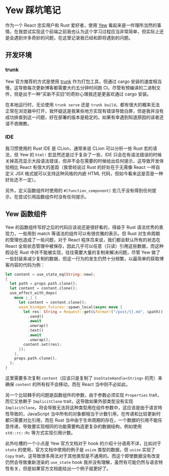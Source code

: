 # Yew 踩坑笔记
作为一个 React 忠实用户和 Rust 爱好者，使用 [Yew](https://yew.rs/) 看起来是一件理所当然的事情，在我尝试实现这个前端之前我也认为这个学习过程应当非常简单，但实际上还是会遇到许多奇妙的问题，在这里记录我已经和即将遇到的问题。
## 开发环境
### trunk
Yew 官方推荐的方式是使用 [trunk](https://trunkrs.dev/) 作为打包工具，但通过 cargo 安装的速度相当慢，这导致每次更新博客都需要大约五分钟时间跑 CI。尽管有预编译的二进制文件，但是出于一种“买新不买旧”的奇妙心理我还是更喜欢通过 cargo 安装。

在本地运行时，无论使用 `trunk serve` 还是 `trunk build`，都有很大的概率无法正常在浏览器中打开，我怀疑这是我某些地方实现有错误导致白屏，但是我并没有成功排查到这一问题，好在部署的版本是稳定的。如果有幸遇到知道原因的读者还请不吝赐教。
### IDE
我习惯使用的 Rust IDE 是 CLion，通常来说 CLion 可以分析一些 Rust 宏的语法，但 Yew 的 `html!` 宏显然还是过于复杂了一些，IDE 只会在有语法错误的时候关掉高亮显示大段语法错误，但并不会在需要的时候给出任何提示，这导致开发体验相比 React 有很大的差距（我曾经说过 Rust 的好处在于无需像 React 一样自定义 JSX 格式就可以支持这种风格的内嵌 HTML 代码，但如今看来这是否是一种好处还不一定）。

另外，定义函数组件时使用的 `#[function_component]` 宏几乎没有得到任何提示，在尝试引用函数组件时没有任何提示。
## Yew 函数组件
Yew 的函数组件写好之后的代码应该说还是很好看的，得益于 Rust 语法优秀的表现力，一些用到 match 等语法的组件可以有很优雅的表示。但 Rust 对生命周期的管理也造成了一些问题，对于 React 程序员来说，我们都会默认所有的状态在 React 全局状态管理中被保存，因此几乎可以任意（只读）引用这些数据，而这种假设在 Rust 中并不能被实现，往往需要大量的复制来解决问题，尽管 Yew 做了一些封装来减少复制的数据，但这一行为的发生仍然十分频繁，以最简单的获取博客内容的代码为例：
```rust
let content = use_state_eq(String::new);
{
  let path = props.path.clone();
  let content = content.clone();
  use_effect_with_deps(
    move |_| {
      let content = content.clone();
      wasm_bindgen_futures::spawn_local(async move {
        let res: String = Request::get(&format!("/post/{}.md", &path))
          .send()
          .await
          .unwrap()
          .text()
          .await
          .unwrap();
        content.set(res);
      });
    },
    props.path.clone(),
  );
}
```
这里需要多次复制 `content`（应该只是复制了 `UseStateHandle<String>` 的壳）来确保 `content` 的所有权不会移动，而在 React 当中则不必如此。

另一个比较棘手的问题是函数组件的参数，由于参数必须实现 `Properties` trait，而它又依赖于 `ImplicitClone` trait，这导致如果外部类型没有实现 `ImplicitClone`，将会导致无法将这种类型用在组件参数中，这应该是由于语言特性导致的，JavaScript 当中所有的对象都相当于计数引用，在传递和比较更新时都只需要对比引用，而在 Rust 当中由于生命周期的存在，一个数据的引用不能任意传递，导致要实现相同的功能需要构造更复杂的数据结构，例如使用 `std::rc::Rc` 等方式实现引用计数。

此外吐槽的一个小点是 Yew 官方文档对于 hook 的介绍十分语焉不详，比如对于 `state` 的使用，官方文档中使用的例子是 `usize` 类型的数据，但 `usize` 实现了 `Copy` trait，这导致很多用法对于其他类型是不通用的。而这个即使数据没有改变仍然会导致重新渲染的 `use_state` hook 我并没有理解，虽然有可能仍然与语言特性有关，但是如果官方文档能给出一个例子就更好了。